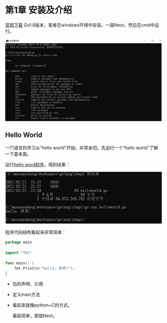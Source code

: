 # 第1章  安装及介绍

 [官网下载](https://golang.org/dl/) Go1.6版本，笔者在windows环境中安装，一路Next，然后在cmd中运行。

![start](jpg/start.jpg)

## Hello World

一门语言的学习从“hello world”开始，非常亲切。先运行一个“hello world”了解一下基本面。

运行[hello word程序](helloworld.go)，得到结果：

![hw运行结果](jpg/hw运行结果.jpg)

程序代码结构看起来非常简单：

```go
package main

import "fmt"

func main() {
    fmt.Println("hello, 世界!");
}
```


- 包的声明、引用

- 定义main方法

- 看起来就像python+C的方式。

  看起简单，那就Next。
  